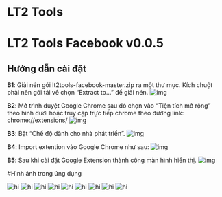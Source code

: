 # LT2 Tools
# LT2 Tools Facebook v0.0.5

Hướng dẫn cài đặt
-------------

**B1**: Giải nén gói lt2tools-facebook-master.zip ra một thư mục. Kích chuột phải nên gói tải về chọn “Extract to…” để giải nén.
<img alt="img" src="https://kekhaiso.com/wp-content/uploads/2020/08/CAI-DAT-EXTENSION-5.jpg"/>

**B2**: Mở trình duyệt Google Chrome sau đó chọn vào “Tiện tích mở rộng” theo hình dưới hoặc truy cập trực tiếp chrome theo đường link: chrome://extensions/
<img alt="img" src="https://kekhaiso.com/wp-content/uploads/2020/08/CAI-DAT-EXTENSION-6.jpg"/>

**B3**: Bật “Chế độ dành cho nhà phát triển”.
<img alt="img" src="https://kekhaiso.com/wp-content/uploads/2020/08/CAI-DAT-EXTENSION-7-768x363.jpg"/>

**B4**: Import extention vào Google Chrome như sau:
<img alt="img" src="https://kekhaiso.com/wp-content/uploads/2020/08/CAI-DAT-EXTENSION-8-768x389.jpg"/>

**B5**: Sau khi cài đặt Google Extension thành công màn hình hiển thị.
<img alt="img" src="https://kekhaiso.com/wp-content/uploads/2020/08/CAI-DAT-EXTENSION-9-768x390.jpg"/>

#Hình ảnh trong ứng dụng

<img src="https://lt2tools.github.io/lt2tools-facebook/app0.png" alt="hi" class="inline"/>
<img src="https://lt2tools.github.io/lt2tools-facebook/app1.png" alt="hi" class="inline"/>
<img src="https://lt2tools.github.io/lt2tools-facebook/app2.png" alt="hi" class="inline"/>
<img src="https://lt2tools.github.io/lt2tools-facebook/app3.png" alt="hi" class="inline"/>
<img src="https://lt2tools.github.io/lt2tools-facebook/app4.png" alt="hi" class="inline"/>
<img src="https://lt2tools.github.io/lt2tools-facebook/app5.png" alt="hi" class="inline"/>
<img src="https://lt2tools.github.io/lt2tools-facebook/app6.png" alt="hi" class="inline"/>
<img src="https://lt2tools.github.io/lt2tools-facebook/app7.png" alt="hi" class="inline"/>
<img src="https://lt2tools.github.io/lt2tools-facebook/app8.png" alt="hi" class="inline"/>
